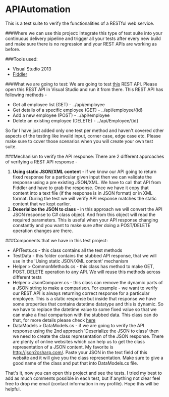 APIAutomation
=============

This is a test suite to verify the functionalities of a RESTful web service.

###Where we can use this project:
Integrate this type of test suite into your continuous delivery pipeline and trigger all your tests after every new build and make sure there is no regression and your REST APIs are working as before. 

###Tools used: 
* Visual Studio 2013 
* [Fiddler](http://www.telerik.com/fiddler)

###What we are going to test:
We are going to test [this](https://github.com/pritamkarmakar/REST-API) REST API. Please open this REST API in Visual Studio and run it from there. This REST API has following methods -
* Get all employee list (GET) - ../api/employee
* Get details of a specific employee (GET) - ../api/employee/{id}
* Add a new employee (POST) - ../api/employee
* Delete an existing employee (DELETE) - ../api/Employee/{id}

So far I have just added only one test per method and haven't covered other aspects of the testing like invalid input, corner case, edge case etc. Please make sure to cover those scenarios when you will create your own test suite.

###Mechanism to verify the API response:
There are 2 different approaches of verifying a REST API response -

1. **Using static JSON/XML content** - if we know our API going to return fixed response for a particular given input then we can validate the response using a pre existing JSON/XML. We have to call that API from Fiddler and have to grab the response. Once we have it copy that content into a text file (if the response is in JSON format) or in XML format. During the test we will verify API response matches the static content that we kept earlier.
2. **Deserialize the JSON to class** - in this approach we will convert the API JSON response to C# class object. And from this object will read the required parameters. This is useful when your API response changing constantly and you want to make sure after doing a POST/DELETE operation changes are there.

###Components that we have in this test project:
* APITests.cs - this class contains all the test methods
* TestData - this folder contains the stubbed API response, that we will use in the 'Using static JSON/XML content' mechanism
* Helper > CommonMethods.cs - this class has method to make GET, POST, DELETE operation to any API. We will reuse this methods across different tests
* Helper > JsonComparer.cs - this class can remove the dynamic parts of a JSON string to make a comparison. For example - we want to verify our REST API is always returning correct response for a particular employee. This is a static response but inside that response we have some properties that contains datetime datatype and this is dynamic. So we have to replace the datetime value to some fixed value so that we can make a final comparison with the stubbed data. This class can do that, for more details please check [here](https://github.com/pritamkarmakar/JSONComparer)
* DataModels > DataModels.cs - if we are going to verify the API response using the 2nd approach 'Deserialize the JSON to class' then we need to create the class representation of the JSON response. There are plenty of online websites which can help us to get the class representation of a JSON content. My favorite is http://json2csharp.com/. Paste your JSON in the text field of this website and it will give you the class representation. Make sure to give a good name of the class and put that into DataModels.cs file.


That's it, now you can open this project and see the tests. I tried my best to add as much comments possible in each test, but if anything not clear feel free to drop me email (contact information in my profile). Hope this will be helpful.
